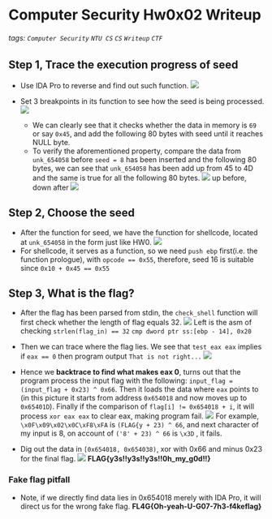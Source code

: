 # Computer Security Hw0x02 Writeup
###### tags: `Computer Security` `NTU CS` `CS` `Writeup` `CTF`

## Step 1, Trace the execution progress of seed
* Use IDA Pro to reverse and find out such function.
![](https://i.imgur.com/FmJd9OW.png)

* Set 3 breakpoints in its function to see how the seed is being processed.
![](https://i.imgur.com/38YjC9o.png)
    * We can clearly see that it checks whether the data in memory is `69` or say `0x45`, and add the following 80 bytes with seed until it reaches NULL byte.
    * To verify the aforementioned property, compare the data from `unk_654058` before `seed = 8` has been inserted
    and the following 80 bytes, we can see that `unk_654058` has been add up from 45 to 4D and the same is true for all the following 80 bytes.
![](https://i.imgur.com/rroAtyB.png)
up before, down after
![](https://i.imgur.com/HlT8XEx.png)

## Step 2, Choose the seed
* After the function for seed, we have the function for shellcode, located at `unk_654058` in the form just like HW0.
![](https://i.imgur.com/3aZzgCe.png)
* For shellcode, it serves as a function, so we need `push ebp` first(i.e. the function prologue), with `opcode == 0x55`, therefore, seed 16 is suitable since `0x10 + 0x45 == 0x55`

## Step 3, What is the flag?
* After the flag has been parsed from stdin, the `check_shell` function will first check whether the length of flag equals 32.
![](https://i.imgur.com/3aZzgCe.png)
Left is the asm of checking `strlen(flag_in) == 32`
`cmp dword ptr ss:[ebp - 14], 0x20`

* Then we can trace where the flag lies. We see that `test eax eax` implies if `eax == 0` then program output `That is not right...`
![](https://i.imgur.com/KEv2tPv.png)

* Hence we **backtrace to find what makes eax 0**, turns out that the program process the input flag with the following: `input_flag = (input_flag + 0x23) ^ 0x66`. Then it loads the data where `eax` points to (in this picture it starts from address `0x654018` and now moves up to `0x65401D`). Finally if the comparison of `flag[i] != 0x654018 + i`, it will process `xor eax eax` to clear eax, making program fail.
![](https://i.imgur.com/V1CE360.png)
For example, `\x0F\x09\x02\x0C\xF8\xFA` is `(FLAG{y + 23) ^ 66`, and next character of my input is 8, on account of `('8' + 23) ^ 66` is `\x3D` , it fails.

* Dig out the data in `[0x654018, 0x654038)`, xor with 0x66 and minus 0x23 for the final flag.
![](https://i.imgur.com/0lynIRL.png)
**FLAG{y3s!!y3s!!y3s!!0h_my_g0d!!}**

### Fake flag pitfall
* Note, if we directly find data lies in 0x654018 merely with IDA Pro, it will direct us for the wrong fake flag.
**FL4G{Oh-yeah-U-G07-7h3-f4keflag}**



